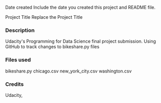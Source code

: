 Date created
Include the date you created this project and README file.

Project Title
Replace the Project Title

### Description
Udacity's Programming for Data Science final project submission. Using GitHub to track changes to bikeshare.py files

### Files used
bikeshare.py
chicago.csv
new_york_city.csv
washington.csv

### Credits
Udacity,
